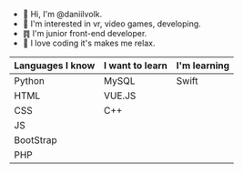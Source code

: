 - 👋 Hi, I'm @daniilvolk.
- 👀 I'm interested in vr, video games, developing.
- ䷴ I'm junior front-end developer.
- 🧘 I love coding it's makes me relax. 


| Languages I know  | I want to learn | I'm learning |
| ------------- | ------------- | ------------- |
|  Python       | MySQL         |     Swift     |
|  HTML         | VUE.JS        |               |
|  CSS          | C++           |               |
|  JS           |               |               |   
|  BootStrap    |               |               |
|  PHP          |               |               |
